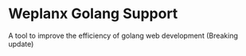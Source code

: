 # Weplanx Golang Support

A tool to improve the efficiency of golang web development (Breaking update)
